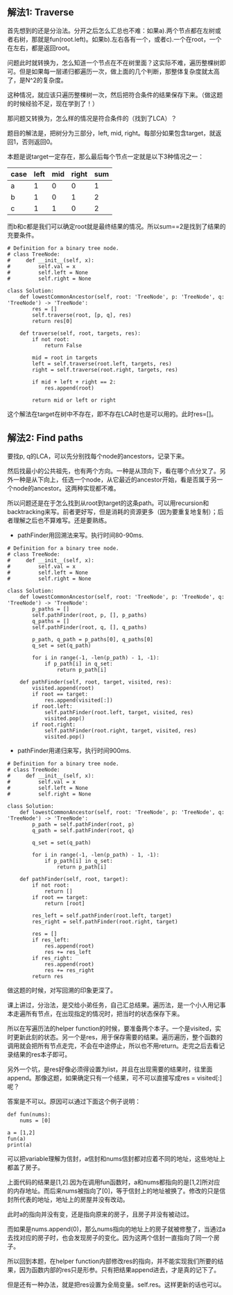 ## 解法1: Traverse

首先想到的还是分治法。分开之后怎么汇总也不难：如果a).两个节点都在左树或者右树，那就是fun(root.left)。如果b).左右各有一个，或者c).一个在root，一个在左右，都是返回root。

问题此时就转换为，怎么知道一个节点在不在树里面？这实际不难，遍历整棵树即可。但是如果每一层递归都遍历一次，做上面的几个判断，那整体复杂度就太高了，是N^2的复杂度。

这种情况，就应该只遍历整棵树一次，然后把符合条件的结果保存下来。（做这题的时候经验不足，现在学到了！）

那问题又转换为，怎么样的情况是符合条件的（找到了LCA）？

题目的解法是，把树分为三部分，left, mid, right。每部分如果包含target，就返回1，否则返回0。

本题是说target一定存在，那么最后每个节点一定就是以下3种情况之一：

| case | left | mid | right | sum |
|------|------|-----|-------|-----|
| a    | 1    | 0   | 0     | 1   |
| b    | 1    | 0   | 1     | 2   |
| c    | 1    | 1   | 0     | 2   |

而b和c都是我们可以确定root就是最终结果的情况。所以sum==2是找到了结果的充要条件。

```
# Definition for a binary tree node.
# class TreeNode:
#     def __init__(self, x):
#         self.val = x
#         self.left = None
#         self.right = None

class Solution:
    def lowestCommonAncestor(self, root: 'TreeNode', p: 'TreeNode', q: 'TreeNode') -> 'TreeNode':
        res = []
        self.traverse(root, [p, q], res)
        return res[0]
        
    def traverse(self, root, targets, res):
        if not root:
            return False
        
        mid = root in targets
        left = self.traverse(root.left, targets, res)
        right = self.traverse(root.right, targets, res)
        
        if mid + left + right == 2:
            res.append(root)
            
        return mid or left or right

```
这个解法在target在树中不存在，即不存在LCA时也是可以用的。此时res=[]。

## 解法2: Find paths

要找p, q的LCA，可以先分别找每个node的ancestors，记录下来。

然后找最小的公共祖先，也有两个方向。一种是从顶向下，看在哪个点分叉了。另外一种是从下向上，任选一个node，从它最近的ancestor开始，看是否属于另一个node的ancestor。这两种实现都不难。

所以问题还是在于怎么找到从root到target的这条path。可以用recursion和backtracking来写。前者更好写，但是消耗的资源更多（因为要重复地复制）；后者理解之后也不算难写。还是要熟练。


- pathFinder用回溯法来写。执行时间80-90ms.
```
# Definition for a binary tree node.
# class TreeNode:
#     def __init__(self, x):
#         self.val = x
#         self.left = None
#         self.right = None

class Solution:
    def lowestCommonAncestor(self, root: 'TreeNode', p: 'TreeNode', q: 'TreeNode') -> 'TreeNode':
        p_paths = []
        self.pathFinder(root, p, [], p_paths)
        q_paths = []
        self.pathFinder(root, q, [], q_paths)
        
        p_path, q_path = p_paths[0], q_paths[0]
        q_set = set(q_path)
        
        for i in range(-1, -len(p_path) - 1, -1):
            if p_path[i] in q_set:
                return p_path[i]
        
    def pathFinder(self, root, target, visited, res):
        visited.append(root)
        if root == target:
            res.append(visited[:])
        if root.left:
            self.pathFinder(root.left, target, visited, res)
            visited.pop()
        if root.right:
            self.pathFinder(root.right, target, visited, res)
            visited.pop()

```

- pathFinder用递归来写，执行时间900ms.

```
# Definition for a binary tree node.
# class TreeNode:
#     def __init__(self, x):
#         self.val = x
#         self.left = None
#         self.right = None

class Solution:
    def lowestCommonAncestor(self, root: 'TreeNode', p: 'TreeNode', q: 'TreeNode') -> 'TreeNode':
        p_path = self.pathFinder(root, p)
        q_path = self.pathFinder(root, q)
        
        q_set = set(q_path)
        
        for i in range(-1, -len(p_path) - 1, -1):
            if p_path[i] in q_set:
                return p_path[i]
        
    def pathFinder(self, root, target):
        if not root:
            return []
        if root == target:
            return [root]
      
        res_left = self.pathFinder(root.left, target)
        res_right = self.pathFinder(root.right, target)
        
        res = []
        if res_left:
            res.append(root)
            res += res_left
        if res_right:
            res.append(root)
            res += res_right
        return res
```

做这题的时候，对写回溯的印象更深了。

课上讲过，分治法，是交给小弟任务，自己汇总结果。遍历法，是一个小人用记事本走遍所有节点，在出现指定的情况时，把当时的状态保存下来。

所以在写遍历法的helper function的时候，要准备两个本子。一个是visited，实时更新此刻的状态。另一个是res，用于保存需要的结果。遍历遍历，整个函数的调用就会把所有节点走完，不会在中途停止，所以也不用return。走完之后去看记录结果的res本子即可。

另外一个坑，是res好像必须得设置为list，并且在出现需要的结果时，往里面append。那像这题，如果确定只有一个结果，可不可以直接写成res = visited[:]呢？

答案是不可以。原因可以通过下面这个例子说明：

```
def fun(nums):
    nums = [0]

a = [1,2]
fun(a)
print(a)
```
可以把variable理解为信封，a信封和nums信封都对应着不同的地址，这些地址上都盖了房子。

上面代码的结果是[1,2].因为在调用fun函数时，a和nums都指向的是[1,2]所对应的内存地址。而后来nums被指向了[0]，等于信封上的地址被换了。修改的只是信封所代表的地址，地址上的房屋并没有改动。

此时a的指向并没有变，还是指向原来的房子，且房子并没有被动过。

而如果是nums.append(0)，那么nums指向的地址上的房子就被修整了，当通过a去找对应的房子时，也会发现房子的变化。因为这两个信封一直指向了同一个房子。

所以回到本题，在helper function内部修改res的指向，并不能实现我们所要的结果，因为函数内部的res只是形参。只有把结果append进去，才是真的记下了。

但是还有一种办法，就是把res设置为全局变量。self.res。这样更新的话也可以。




